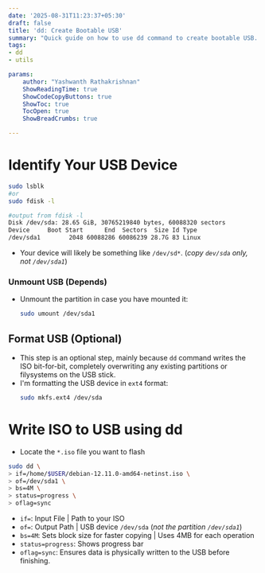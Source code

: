 ```yaml
---
date: '2025-08-31T11:23:37+05:30'
draft: false
title: 'dd: Create Bootable USB'
summary: "Quick guide on how to use dd command to create bootable USB. It comes installed by default in all distributions, so you don't have to worry about download a tool for that."
tags:
- dd
- utils

params:
    author: "Yashwanth Rathakrishnan"
    ShowReadingTime: true
    ShowCodeCopyButtons: true
    ShowToc: true
    TocOpen: true
    ShowBreadCrumbs: true

---
```

# Identify Your USB Device
```sh
sudo lsblk
#or
sudo fdisk -l
```
```sh
#output from fdisk -l
Disk /dev/sda: 28.65 GiB, 30765219840 bytes, 60088320 sectors
Device     Boot Start      End  Sectors  Size Id Type
/dev/sda1        2048 60088286 60086239 28.7G 83 Linux
```
- Your device will likely be something like `/dev/sd*`. (_copy `dev/sda` only, not `/dev/sda1`_)

### Unmount USB (Depends)
- Unmount the partition in case you have mounted it:
    ```sh
    sudo umount /dev/sda1
    ```

## Format USB (Optional)
- This step is an optional step, mainly because `dd` command writes the ISO bit-for-bit, completely overwriting any existing partitions or filysystems on the USB stick. 
- I'm formatting the USB device in `ext4` format:
    ```sh
    sudo mkfs.ext4 /dev/sda
    ```

# Write ISO to USB using dd
- Locate the `*.iso` file you want to flash
```sh
sudo dd \
> if=/home/$USER/debian-12.11.0-amd64-netinst.iso \
> of=/dev/sda1 \
> bs=4M \
> status=progress \
> oflag=sync
```
- `if=`: Input File | Path to your ISO
- `of=`: Output Path | USB device `/dev/sda` (_not the partition `/dev/sda1`_)
- `bs=4M`: Sets block size for faster copying | Uses 4MB for each operation
- `status=progress`: Shows progress bar
- `oflag=sync`: Ensures data is physically written to the USB before finishing.
